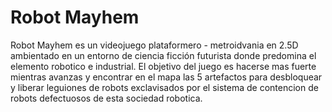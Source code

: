 # Robot Mayhem

Robot Mayhem es un videojuego plataformero - metroidvania en 2.5D ambientado en un entorno de ciencia ficción futurista donde predomina el elemento robotico e industrial. El objetivo del juego es hacerse mas fuerte mientras avanzas y encontrar en el mapa las 5 artefactos para desbloquear y liberar leguiones de robots exclavisados por el sistema de contencion de robots defectuosos de esta sociedad robotica.

